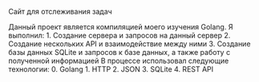 Сайт для отслеживания задач

Данный проект является компиляцией моего изучения Golang.
Я выполнил:
              1. Создание сервера и запросов на данный сервер
              2. Создание нескольких API и взаимодействие между ними
              3. Создание базы данных SQLite и запросов к базе данных, а также работу с полученной информацией
В процессе использовал следующие технологии:
              0. Golang
              1. HTTP
              2. JSON
              3. SQLite
              4. REST API

